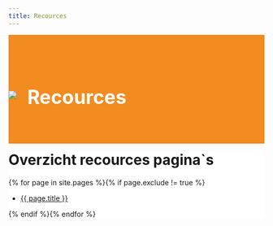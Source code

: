 ```yaml
---
title: Recources
---
```


<div class="jumbotron text-center" style="/* background-color: white !important; */padding: 1.5rem 0rem;margin-bottom: -1.5rem;background-color: #f28b20;border-radius: 0rem;">
<div class="container"> 
    <div class="container-fluid text-center" style="padding: 1.2rem 0rem;color: white;">
<h1 style="display: inline-block;padding-top: .3125rem;margin-right: 1rem;font-size: 2.35rem;">
<img src="https://i.imgur.com/BzyiJXJ.png" style="
    max-width: 55px;
    margin-right: 12px;
    margin-bottom: 10px;
"> Recources
</h1>
</div>
</div>
</div>

<div class="jumbotron" style="background-color: white;">
<div class="container text-center"> 

<h1> Overzicht recources pagina`s </h1>

{% for page in site.pages %}{% if page.exclude != true %}
<ul>
<li><a href="{{ page.url }}">{{ page.title }}</a></li>
</ul>
{% endif %}{% endfor %}


</div>
</div>